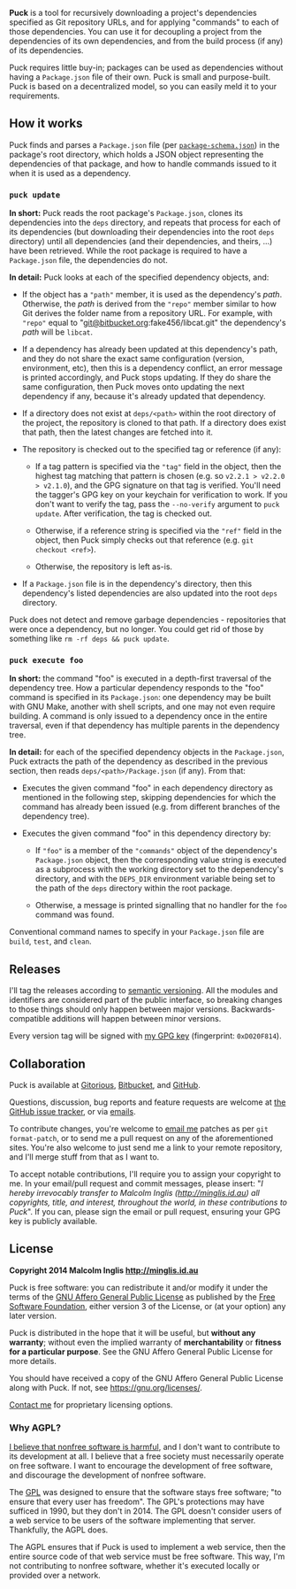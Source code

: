 
**Puck** is a tool for recursively downloading a project's dependencies specified as Git repository URLs, and for applying "commands" to each of those dependencies. You can use it for decoupling a project from the dependencies of its own dependencies, and from the build process (if any) of its dependencies.

Puck requires little buy-in; packages can be used as dependencies without having a `Package.json` file of their own. Puck is small and purpose-built. Puck is based on a decentralized model, so you can easily meld it to your requirements.



## How it works

Puck finds and parses a `Package.json` file (per [`package-schema.json`](package-schema.json)) in the package's root directory, which holds a JSON object representing the dependencies of that package, and how to handle commands issued to it when it is used as a dependency.


### `puck update`

**In short:** Puck reads the root package's `Package.json`, clones its dependencies into the `deps` directory, and repeats that process for each of its dependencies (but downloading their dependencies into the root `deps` directory)  until all dependencies (and their dependencies, and theirs, ...) have been retrieved. While the root package is required to have a `Package.json` file, the dependencies do not.

**In detail:** Puck looks at each of the specified dependency objects, and:

- If the object has a `"path"` member, it is used as the dependency's *path*. Otherwise, the *path* is derived from the `"repo"` member similar to how Git derives the folder name from a repository URL. For example, with `"repo"` equal to "git@bitbucket.org:fake456/libcat.git" the dependency's *path* will be `libcat`.

- If a dependency has already been updated at this dependency's path, and they do not share the exact same configuration (version, environment, etc), then this is a dependency conflict, an error message is printed accordingly, and Puck stops updating. If they do share the same configuration, then Puck moves onto updating the next dependency if any, because it's already updated that dependency.

- If a directory does not exist at `deps/<path>` within the root directory of the project, the repository is cloned to that path. If a directory does exist that path, then the latest changes are fetched into it.

- The repository is checked out to the specified tag or reference (if any):

  - If a tag pattern is specified via the `"tag"` field in the object, then the highest tag matching that pattern is chosen (e.g. so `v2.2.1 > v2.2.0 > v2.1.0`), and the GPG signature on that tag is verified. You'll need the tagger's GPG key on your keychain for verification to work. If you don't want to verify the tag, pass the `--no-verify` argument to `puck update`. After verification, the tag is checked out.

  - Otherwise, if a reference string is specified via the `"ref"` field in the object, then Puck simply checks out that reference (e.g. `git checkout <ref>`).

  - Otherwise, the repository is left as-is.

- If a `Package.json` file is in the dependency's directory, then this dependency's listed dependencies are also updated into the root `deps` directory.

Puck does not detect and remove garbage dependencies - repositories that were once a dependency, but no longer. You could get rid of those by something like `rm -rf deps && puck update`.


### `puck execute foo`

**In short:** the command "foo" is executed in a depth-first traversal of the dependency tree. How a particular dependency responds to the "foo" command is specified in its `Package.json`: one dependency may be built with GNU Make, another with shell scripts, and one may not even require building. A command is only issued to a dependency once in the entire traversal, even if that dependency has multiple parents in the dependency tree.

**In detail:** for each of the specified dependency objects in the `Package.json`, Puck extracts the path of the dependency as described in the previous section, then reads `deps/<path>/Package.json` (if any). From that:

- Executes the given command "foo" in each dependency directory as mentioned in the following step, skipping dependencies for which the command has already been issued (e.g. from different branches of the dependency tree).

- Executes the given command "foo" in this dependency directory by:

  - If `"foo"` is a member of the `"commands"` object of the dependency's `Package.json` object, then the corresponding value string is executed as a subprocess with the working directory set to the dependency's directory, and with the `DEPS_DIR` environment variable being set to the path of the `deps` directory within the root package.

  - Otherwise, a message is printed signalling that no handler for the `foo` command was found.

Conventional command names to specify in your `Package.json` file are `build`, `test`, and `clean`.


## Releases

I'll tag the releases according to [semantic versioning](http://semver.org/spec/v2.0.0.html). All the modules and identifiers are considered part of the public interface, so breaking changes to those things should only happen between major versions. Backwards-compatible additions will happen between minor versions.

Every version tag will be signed with [my GPG key](http://pool.sks-keyservers.net/pks/lookup?op=vindex&search=0xD020F814) (fingerprint: `0xD020F814`).



## Collaboration

Puck is available at [Gitorious](https://gitorious.org/mcinglis/puck), [Bitbucket](https://bitbucket.org/mcinglis/puck), and [GitHub](https://github.com/mcinglis/puck).

Questions, discussion, bug reports and feature requests are welcome at [the GitHub issue tracker](https://github.com/mcinglis/puck/issues), or via [emails](mailto:me@minglis.id.au).

To contribute changes, you're welcome to [email me](mailto:me@minglis.id.au) patches as per `git format-patch`, or to send me a pull request on any of the aforementioned sites. You're also welcome to just send me a link to your remote repository, and I'll merge stuff from that as I want to.

To accept notable contributions, I'll require you to assign your copyright to me. In your email/pull request and commit messages, please insert: "*I hereby irrevocably transfer to Malcolm Inglis (http://minglis.id.au) all copyrights, title, and interest, throughout the world, in these contributions to Puck*". If you can, please sign the email or pull request, ensuring your GPG key is publicly available.


## License

**Copyright 2014 Malcolm Inglis <http://minglis.id.au>**

Puck is free software: you can redistribute it and/or modify it under the terms of the [GNU Affero General Public License](https://gnu.org/licenses/agpl.html) as published by the [Free Software Foundation](https://fsf.org), either version 3 of the License, or (at your option) any later version.

Puck is distributed in the hope that it will be useful, but **without any warranty**; without even the implied warranty of **merchantability** or **fitness for a particular purpose**. See the GNU Affero General Public License for more details.

You should have received a copy of the GNU Affero General Public License along with Puck. If not, see <https://gnu.org/licenses/>.

[Contact me](mailto:me@minglis.id.au) for proprietary licensing options.

### Why AGPL?

[I believe that nonfree software is harmful](http://minglis.id.au/blog/2014/04/09/free-software-free-society.html), and I don't want to contribute to its development at all. I believe that a free society must necessarily operate on free software. I want to encourage the development of free software, and discourage the development of nonfree software.

The [GPL](https://gnu.org/licenses/gpl.html) was designed to ensure that the software stays free software; "to ensure that every user has freedom". The GPL's protections may have sufficed in 1990, but they don't in 2014. The GPL doesn't consider users of a web service to be users of the software implementing that server. Thankfully, the AGPL does.

The AGPL ensures that if Puck is used to implement a web service, then the entire source code of that web service must be free software. This way, I'm not contributing to nonfree software, whether it's executed locally or provided over a network.



